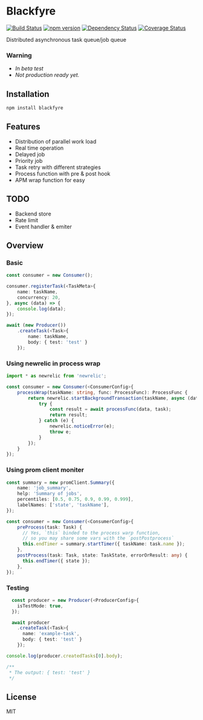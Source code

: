 # Blackfyre

[![Build Status](https://travis-ci.org/xizhibei/blackfyre.svg?branch=master&style=flat)](https://travis-ci.org/xizhibei/blackfyre)
[![npm version](https://badge.fury.io/js/blackfyre.svg?style=flat)](http://badge.fury.io/js/blackfyre)
[![Dependency Status](https://img.shields.io/david/xizhibei/blackfyre.svg?style=flat)](https://david-dm.org/xizhibei/blackfyre)
[![Coverage Status](https://coveralls.io/repos/github/xizhibei/blackfyre/badge.svg?branch=master)](https://coveralls.io/github/xizhibei/blackfyre?branch=master)

Distributed asynchronous task queue/job queue

### Warning
- *In beta test*
- *Not production ready yet.*

## Installation
```bash
npm install blackfyre
```

## Features

- Distribution of parallel work load
- Real time operation
- Delayed job
- Priority job
- Task retry with different strategies
- Process function with pre & post hook
- APM wrap function for easy

## TODO

- Backend store
- Rate limit
- Event handler & emiter

## Overview

### Basic
```ts
const consumer = new Consumer();

consumer.registerTask(<TaskMeta>{
    name: taskName,
    concurrency: 20,
}, async (data) => {
    console.log(data);
});

await (new Producer())
    .createTask(<Task>{
        name: taskName,
        body: { test: 'test' }
    });
```

### Using newrelic in process wrap
```ts
import * as newrelic from 'newrelic';

const consumer = new Consumer(<ConsumerConfig>{
    processWrap(taskName: string, func: ProcessFunc): ProcessFunc {
        return newrelic.startBackgroundTransaction(taskName, async (data: any, task: Task) => {
            try {
                const result = await processFunc(data, task);
                return result;
            } catch (e) {
                newrelic.noticeError(e);
                throw e;
            }
        });
    }
});
```

### Using prom client moniter
```ts
const summary = new promClient.Summary({
    name: 'job_summary',
    help: 'Summary of jobs',
    percentiles: [0.5, 0.75, 0.9, 0.99, 0.999],
    labelNames: ['state', 'taskName'],
});

const consumer = new Consumer(<ConsumerConfig>{
    preProcess(task: Task) {
      // Yes, `this` binded to the process warp function,
      // so you may share some vars with the `postPostprocess`
      this.endTimer = summary.startTimer({ taskName: task.name });
    },
    postProcess(task: Task, state: TaskState, errorOrResult: any) {
      this.endTimer({ state });
    },
});
```

### Testing

```ts
  const producer = new Producer(<ProducerConfig>{
    isTestMode: true,
  });

  await producer
    .createTask(<Task>{
      name: 'example-task',
      body: { test: 'test' }
    });

console.log(producer.createdTasks[0].body);

/**
 * The output: { test: 'test' }
 */

```

## License
MIT
